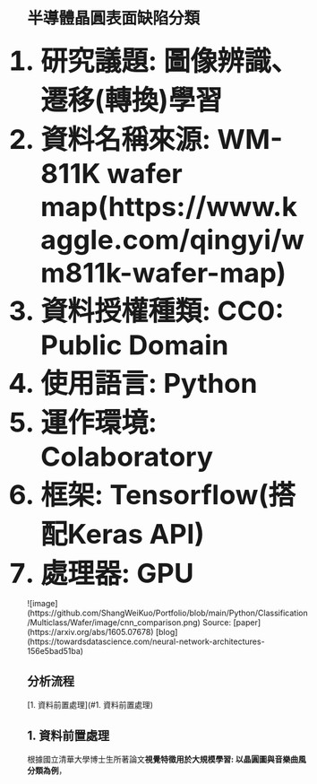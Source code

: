 # 半導體晶圓表面缺陷分類
<ol>
  <font size=14><b><li>研究議題: 圖像辨識、遷移(轉換)學習</li></b></font>
  <font size=14><b><li>資料名稱來源: WM-811K wafer map(https://www.kaggle.com/qingyi/wm811k-wafer-map) </li></b></font>
  <font size=14><b><li>資料授權種類: CC0: Public Domain</li></b></font>
  <font size=14><b><li>使用語言: Python</li></b></font>
  <font size=14><b><li>運作環境: Colaboratory</li></b></font>
  <font size=14><b><li>框架: Tensorflow(搭配Keras API)</li></b></font>
  <font size=14><b><li>處理器: GPU</li></b></font>
</ol>
![image](https://github.com/ShangWeiKuo/Portfolio/blob/main/Python/Classification/Multiclass/Wafer/image/cnn_comparison.png)
Source: [paper](https://arxiv.org/abs/1605.07678) [blog](https://towardsdatascience.com/neural-network-architectures-156e5bad51ba)
<br>

## 分析流程
[1. 資料前置處理](#1. 資料前置處理)

## 1. 資料前置處理
根據國立清華大學博士生所著論文**視覺特徵用於大規模學習: 以晶圓圖與音樂曲風分類為例**，
